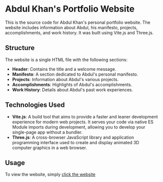 # Abdul Khan's Portfolio Website

This is the source code for Abdul Khan's personal portfolio website. The website includes information about Abdul, his manifesto, projects, accomplishments, and work history. It was built using Vite.js and Three.js.

## Structure

The website is a single HTML file with the following sections:

- **Header**: Contains the title and a welcome message.
- **Manifesto**: A section dedicated to Abdul's personal manifesto.
- **Projects**: Information about Abdul's various projects.
- **Accomplishments**: Highlights of Abdul's accomplishments.
- **Work History**: Details about Abdul's past work experiences.

## Technologies Used

- **Vite.js**: A build tool that aims to provide a faster and leaner development experience for modern web projects. It serves your code via native ES Module imports during development, allowing you to develop your single-page app without a bundler.
- **Three.js**: A cross-browser JavaScript library and application programming interface used to create and display animated 3D computer graphics in a web browser.

## Usage

To view the website, simply [click the website]()